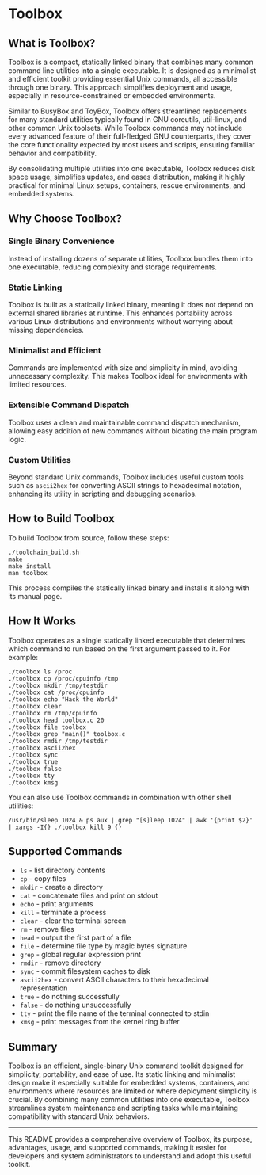 # Toolbox

## What is Toolbox?

Toolbox is a compact, statically linked binary that combines many common command line utilities into a single executable. It is designed as a minimalist and efficient toolkit providing essential Unix commands, all accessible through one binary. This approach simplifies deployment and usage, especially in resource-constrained or embedded environments.

Similar to BusyBox and ToyBox, Toolbox offers streamlined replacements for many standard utilities typically found in GNU coreutils, util-linux, and other common Unix toolsets. While Toolbox commands may not include every advanced feature of their full-fledged GNU counterparts, they cover the core functionality expected by most users and scripts, ensuring familiar behavior and compatibility.

By consolidating multiple utilities into one executable, Toolbox reduces disk space usage, simplifies updates, and eases distribution, making it highly practical for minimal Linux setups, containers, rescue environments, and embedded systems.

## Why Choose Toolbox?

### Single Binary Convenience

Instead of installing dozens of separate utilities, Toolbox bundles them into one executable, reducing complexity and storage requirements.

### Static Linking

Toolbox is built as a statically linked binary, meaning it does not depend on external shared libraries at runtime. This enhances portability across various Linux distributions and environments without worrying about missing dependencies.

### Minimalist and Efficient

Commands are implemented with size and simplicity in mind, avoiding unnecessary complexity. This makes Toolbox ideal for environments with limited resources.

### Extensible Command Dispatch

Toolbox uses a clean and maintainable command dispatch mechanism, allowing easy addition of new commands without bloating the main program logic.

### Custom Utilities

Beyond standard Unix commands, Toolbox includes useful custom tools such as `ascii2hex` for converting ASCII strings to hexadecimal notation, enhancing its utility in scripting and debugging scenarios.

## How to Build Toolbox

To build Toolbox from source, follow these steps:

```
./toolchain_build.sh
make
make install
man toolbox
```

This process compiles the statically linked binary and installs it along with its manual page.

## How It Works

Toolbox operates as a single statically linked executable that determines which command to run based on the first argument passed to it. For example:

```
./toolbox ls /proc
./toolbox cp /proc/cpuinfo /tmp
./toolbox mkdir /tmp/testdir
./toolbox cat /proc/cpuinfo
./toolbox echo "Hack the World"
./toolbox clear
./toolbox rm /tmp/cpuinfo
./toolbox head toolbox.c 20
./toolbox file toolbox
./toolbox grep "main()" toolbox.c
./toolbox rmdir /tmp/testdir
./toolbox ascii2hex
./toolbox sync
./toolbox true
./toolbox false
./toolbox tty
./toolbox kmsg
```

You can also use Toolbox commands in combination with other shell utilities:

```
/usr/bin/sleep 1024 & ps aux | grep "[s]leep 1024" | awk '{print $2}' | xargs -I{} ./toolbox kill 9 {}
```

## Supported Commands

- `ls` - list directory contents  
- `cp` - copy files  
- `mkdir` - create a directory  
- `cat` - concatenate files and print on stdout  
- `echo` - print arguments  
- `kill` - terminate a process  
- `clear` - clear the terminal screen  
- `rm` - remove files  
- `head` - output the first part of a file  
- `file` - determine file type by magic bytes signature  
- `grep` - global regular expression print  
- `rmdir` - remove directory  
- `sync` - commit filesystem caches to disk  
- `ascii2hex` - convert ASCII characters to their hexadecimal representation  
- `true` - do nothing successfully  
- `false` - do nothing unsuccessfully  
- `tty` - print the file name of the terminal connected to stdin  
- `kmsg` - print messages from the kernel ring buffer  

## Summary

Toolbox is an efficient, single-binary Unix command toolkit designed for simplicity, portability, and ease of use. Its static linking and minimalist design make it especially suitable for embedded systems, containers, and environments where resources are limited or where deployment simplicity is crucial. By combining many common utilities into one executable, Toolbox streamlines system maintenance and scripting tasks while maintaining compatibility with standard Unix behaviors.

---

This README provides a comprehensive overview of Toolbox, its purpose, advantages, usage, and supported commands, making it easier for developers and system administrators to understand and adopt this useful toolkit.

